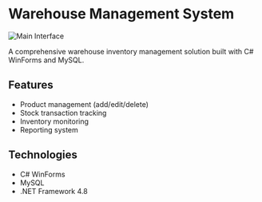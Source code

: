 # Warehouse Management System  
  
![Main Interface](docs/screenshots/main-interface.png)  
  
A comprehensive warehouse inventory management solution built with C# WinForms and MySQL.  
  
## Features  
- Product management \(add/edit/delete\)  
- Stock transaction tracking  
- Inventory monitoring  
- Reporting system  
  
## Technologies  
- C# WinForms  
- MySQL  
- .NET Framework 4.8 
